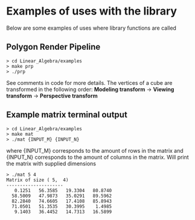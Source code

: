 # Examples of uses with the library
Below are some examples of uses where library functions are called

## Polygon Render Pipeline
```
> cd Linear_Algebra/examples
> make prp
> ./prp
```
See comments in code for more details. The vertices of a cube are transformed in the following order:
**Modeling transform** -> **Viewing transform** -> **Perspective transform** 

## Example matrix terminal output
```
> cd Linear_Algebra/examples
> make mat
> ./mat {INPUT_M} {INPUT_N}
```
where {INPUT_M} corresponds to the amount of rows in the matrix and {INPUT_N} corresponds to the amount of columns in the matrix. 
Will print the matrix with supplied dimensions
```
> ./mat 5 4
Matrix of size ( 5,  4)
---------------------
   0.1251   56.3585   19.3304   80.8740
  58.5009   47.9873   35.0291   89.5962
  82.2840   74.6605   17.4108   85.8943
  71.0501   51.3535   30.3995    1.4985
   9.1403   36.4452   14.7313   16.5899
```